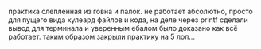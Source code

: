 практика слепленная из говна и палок.
не работает абсолютно, просто для пущего вида хулеард файлов и кода, на деле через printf сделали вывод для терминала и уверенным ебалом было доказано как всё работает.
таким образом закрыли практику на 5 лол...
